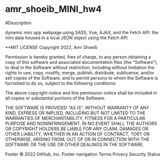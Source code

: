 # amr_shoeib_MINI_hw4

#Description

 dynamic mini app webpage using SASS, Vue, AJAX, and the Fetch API. the mini data housed in a local JSON object using the Fetch API. 

 **MIT LICENSE Copyright 2022, Amr Shoeib

Permission is hereby granted, free of charge, to any person obtaining a copy of this software and associated documentation files (the "Software"), to deal in the Software without restriction, including without limitation the rights to use, copy, modify, merge, publish, distribute, sublicense, and/or sell copies of the Software, and to permit persons to whom the Software is furnished to do so, subject to the following conditions:

The above copyright notice and this permission notice shall be included in all copies or substantial portions of the Software.

THE SOFTWARE IS PROVIDED "AS IS", WITHOUT WARRANTY OF ANY KIND, EXPRESS OR IMPLIED, INCLUDING BUT NOT LIMITED TO THE WARRANTIES OF MERCHANTABILITY, FITNESS FOR A PARTICULAR PURPOSE AND NONINFRINGEMENT. IN NO EVENT SHALL THE AUTHORS OR COPYRIGHT HOLDERS BE LIABLE FOR ANY CLAIM, DAMAGES OR OTHER LIABILITY, WHETHER IN AN ACTION OF CONTRACT, TORT OR OTHERWISE, ARISING FROM, OUT OF OR IN CONNECTION WITH THE SOFTWARE OR THE USE OR OTHER DEALINGS IN THE SOFTWARE.

Footer
© 2022 GitHub, Inc.
Footer navigation
Terms
Privacy
Security
Status
